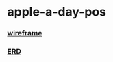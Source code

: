 # apple-a-day-pos

### [wireframe](https://excalidraw.com/#room=728408c0ff704be928a7,U6wDc1P95bRuYI5X3fHypg)

### [ERD](https://drive.google.com/file/d/1n_gMiT1SOXzGOVWEYk5yk9eJh-Lw7vCh/view?usp=sharing)
